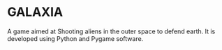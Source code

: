 # GALAXIA
A game aimed at Shooting aliens in the outer space to defend earth. It is developed using Python and Pygame software.
